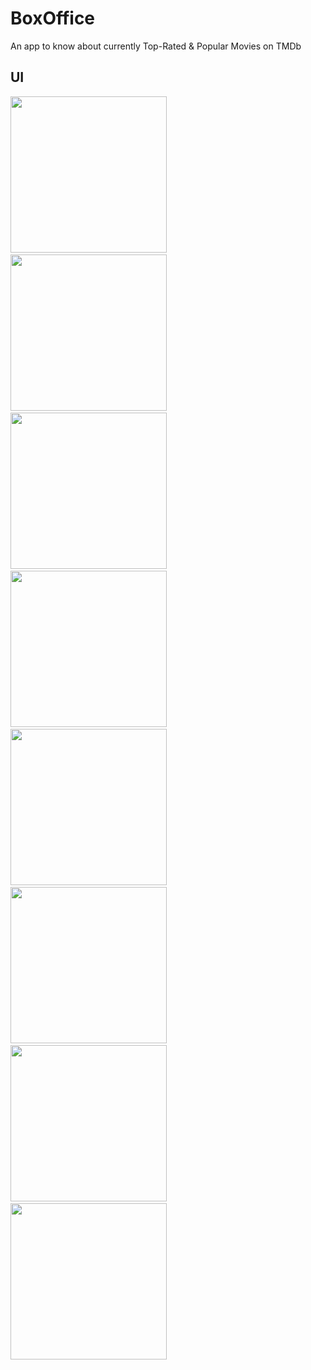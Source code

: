 # BoxOffice
An app to know about currently Top-Rated &amp; Popular Movies on TMDb

## UI
<img src="https://drive.google.com/uc?export=view&id=15McfRMATjbOo0CfJLysks9LYMbqd4lUC" width="250">&nbsp; &nbsp; &nbsp;<img src="https://drive.google.com/uc?export=view&id=15EWZikvCduelJpIG6OLu57T81OICvZa1" width="250">&nbsp; &nbsp; &nbsp;<img src="https://drive.google.com/uc?export=view&id=1mrizDOmi0MtC4kNsheLl-98p6l0Mq8VG" width="250">&nbsp; &nbsp; &nbsp;<img src="https://drive.google.com/uc?export=view&id=1rNoqRjmS1G4zqQjvoWaRokydTkckp_6H" width="250">&nbsp; &nbsp; &nbsp;<img src="https://drive.google.com/uc?export=view&id=1qwdtb-mgK1A-axAip2AQ0DeKOmG8CYr8" width="250">&nbsp; &nbsp; &nbsp;<img src="https://drive.google.com/uc?export=view&id=1UeefDedgEpPoy8CjGqD2PymaQh0WWkrU" width="250">&nbsp; &nbsp; &nbsp;<img src="https://drive.google.com/uc?export=view&id=1qrMUauEcNnjPp3ZNPttuXZl3J8ntIj-f" width="250">&nbsp; &nbsp; &nbsp;<img src="https://drive.google.com/uc?export=view&id=15j8afaKeF-bxRSRyBa0YzMzHJmf4AzpD" width="250">

